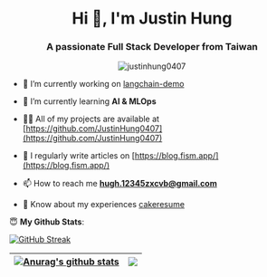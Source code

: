 <h1 align="center">Hi 👋, I'm Justin Hung</h1>
<h3 align="center">A passionate Full Stack Developer from Taiwan</h3>

<p align="center"> <img src="https://komarev.com/ghpvc/?username=justinhung0407&label=Profile%20views&color=0e75b6&style=flat" alt="justinhung0407" /> </p>

<!-- TODO: add dynamic image -->
<!-- ![Peek 2020-07-09 15-53](https://user-images.githubusercontent.com/7910856/87048834-84abea80-c1fc-11ea-9342-27b96a046ba4.gif) -->

- 🔭 I’m currently working on [langchain-demo](https://github.com/JustinHung0407/langchain-demo)

- 🌱 I’m currently learning **AI & MLOps**

- 👨‍💻 All of my projects are available at [https://github.com/JustinHung0407](https://github.com/JustinHung0407)

- 📝 I regularly write articles on [https://blog.fism.app/](https://blog.fism.app/)

- 📫 How to reach me **hugh.12345zxcvb@gmail.com**

- 📄 Know about my experiences [cakeresume](https://cakeresume.com/justin-hung)


<summary> 😇 <b>My Github Stats</b>: </summary>

<p  align="center">

<a href="https://git.io/streak-stats"><img src="https://streak-stats.demolab.com?user=justinhung0407&theme=catppuccin-mocha&card_width=600&card_height=200" alt="GitHub Streak" />
</a>


| <a href="https://github.com/anuraghazra/github-readme-stats"><img align="center" src="https://github-readme-stats.vercel.app/api?username=justinhung0407&show_icons=true&theme=catppuccin_mocha&hide_border=true&rank_icon=github" alt="Anurag's github stats" /></a> | <a href="https://github.com/anuraghazra/github-readme-stats"><img align="center" src="https://github-readme-stats.vercel.app/api/top-langs/?username=justinhung0407&layout=compact&theme=catppuccin_mocha&hide_border=true" /></a> |
| --------------------------------------------------------------------------------------------------------------------------------------------------------------------------------------------------------------------------------------------------------------------- | ---------------------------------------------------------------------------------------------------------------------------------------------------------------------------------------------------------------------------------- |
</p>